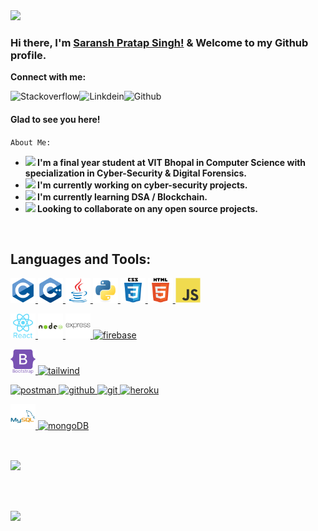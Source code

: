 <img src="https://media2.giphy.com/media/3oKIPEqDGUULpEU0aQ/200.webp?cid=ecf05e47kpj3pwp58mrzqaza1ll14mtehpl965j9mrhvbw9o&rid=200.webp&ct=g"  width="300px">

### Hi there, I'm [Saransh Pratap Singh!]() & Welcome to my Github profile.  

**Connect with me:**

<a href="https://stackoverflow.com/users/16114065/saransh">
<img align="left" alt="Stackoverflow" src="https://img.shields.io/badge/Stack_Overflow-FE7A16?style=for-the-badge&logo=stack-overflow&logoColor=white"/>
</a>
<a href="https://www.linkedin.com/in/saransh-pratap-singh/">
<img align="left" alt="Linkdein"  src="https://img.shields.io/badge/LinkedIn-0077B5?style=for-the-badge&logo=linkedin&logoColor=white"/>
</a>
<a href="https://github.com/SARANSH694">
<img align="left" alt="Github" src="https://img.shields.io/badge/GitHub-100000?style=for-the-badge&logo=github&logoColor=white"/>
</a>

<br />

#### Glad to see you here!

`About Me:`
<b>
- <img src="https://media1.giphy.com/media/hUA5JLuHW7kTDQMy7f/200w.webp?cid=ecf05e476fkqdshkucz5nfmywkwl77u5tyf61dlzf3x6n4z9&rid=200w.webp&ct=g" width=35px > I'm a final year student at VIT Bhopal in Computer Science with specialization in Cyber-Security & Digital Forensics.
- <img src="https://media1.giphy.com/media/RDZo7znAdn2u7sAcWH/200w.webp?cid=ecf05e47vkstza47k07seyhrujxmkksotr283imllo4y718n&rid=200w.webp&ct=g" width=40px > I'm currently working on cyber-security projects.
- <img src="https://media2.giphy.com/media/3owyp2SViuDIGh8YoM/200w.webp?cid=ecf05e478dtcnhdvf0090b5dk979xn1wnf35slufmud8w8z1&rid=200w.webp&ct=g" width=40px > I'm currently learning DSA / Blockchain.
- <img src="https://media2.giphy.com/media/AUjBfq5licXwoqo87Z/200w.webp?cid=ecf05e47k8pu3tnknm9gdipm489jxzhtg67x2jz7f9t61zhz&rid=200w.webp&ct=g" width=40px > Looking to collaborate on any open source projects. 
</b>
<br>

## Languages and Tools:
<p align ="left">

<a href="https://www.cprogramming.com/" target="_blank"> <img src="https://raw.githubusercontent.com/devicons/devicon/master/icons/c/c-original.svg" alt="c" width="40" height="40"/> </a> <a href="https://www.w3schools.com/cpp/" target="_blank"> <img src="https://raw.githubusercontent.com/devicons/devicon/master/icons/cplusplus/cplusplus-original.svg" alt="cplusplus" width="40" height="40"/> </a> <a href="https://www.java.com" target="_blank"> <img src="https://raw.githubusercontent.com/devicons/devicon/master/icons/java/java-original.svg" alt="java" width="40" height="40"/> </a> <a href="https://www.python.org" target="_blank"> <img src="https://raw.githubusercontent.com/devicons/devicon/master/icons/python/python-original.svg" alt="python" width="40" height="40"/> </a>  <a href="https://www.w3schools.com/css/" target="_blank"> <img src="https://raw.githubusercontent.com/devicons/devicon/master/icons/css3/css3-original-wordmark.svg" alt="css3" width="40" height="40"/> </a> <a href="https://www.w3.org/html/" target="_blank"> <img src="https://raw.githubusercontent.com/devicons/devicon/master/icons/html5/html5-original-wordmark.svg" alt="html5" width="40" height="40"/> </a> <a href="https://developer.mozilla.org/en-US/docs/Web/JavaScript" target="_blank"> <img src="https://raw.githubusercontent.com/devicons/devicon/master/icons/javascript/javascript-original.svg" alt="javascript" width="40" height="40"/> </a> 

<a href="https://reactjs.org/" target="_blank"> <img src="https://raw.githubusercontent.com/devicons/devicon/master/icons/react/react-original-wordmark.svg" alt="react" width="40" height="40"/> </a>
<a href="https://nodejs.org" target="_blank"> <img src="https://raw.githubusercontent.com/devicons/devicon/master/icons/nodejs/nodejs-original-wordmark.svg" alt="nodejs" width="40" height="40"/> </a>  <a href="https://expressjs.com" target="_blank"> <img src="https://raw.githubusercontent.com/devicons/devicon/master/icons/express/express-original-wordmark.svg" alt="express" width="40" height="40"/> </a> <a href="https://firebase.google.com/" target="_blank"> <img src="https://www.vectorlogo.zone/logos/firebase/firebase-icon.svg" alt="firebase" width="40" height="40"/> </a> 

<a href="https://getbootstrap.com" target="_blank"> <img src="https://raw.githubusercontent.com/devicons/devicon/master/icons/bootstrap/bootstrap-plain-wordmark.svg" alt="bootstrap" width="40" height="40"/> </a> <a href="https://tailwindcss.com/" target="_blank"> <img src="https://www.vectorlogo.zone/logos/tailwindcss/tailwindcss-icon.svg" alt="tailwind" width="40" height="40"/> </a> 

<a href="https://postman.com" target="_blank"> <img src="https://www.vectorlogo.zone/logos/getpostman/getpostman-icon.svg" alt="postman" width="40" height="40"/> </a><a href="https://github.com/SARANSH694" target="_blank"> <img src="https://img.icons8.com/ios-glyphs/50/000000/github.png" alt="github" width="40" height="40"/> </a> <a href="https://git-scm.com/" target="_blank"> <img src="https://www.vectorlogo.zone/logos/git-scm/git-scm-icon.svg" alt="git" width="40" height="40"/>  <a href="https://heroku.com" target="_blank"> <img src="https://www.vectorlogo.zone/logos/heroku/heroku-icon.svg" alt="heroku" width="40" height="40"/> </a> 

 <a href="https://www.mysql.com/" target="_blank"> <img src="https://raw.githubusercontent.com/devicons/devicon/master/icons/mysql/mysql-original-wordmark.svg" alt="mysql" width="40" height="40"/> </a>
 <a href="https://www.mongodb.com/" target="_blank"> <img src="https://img.icons8.com/color/48/000000/mongodb.png" alt="mongoDB" width="40" height="40"/> </a><a href="https://www.mongodb.com/" target="_blank"> </a>

</p>

</br>

<p align="left">
<img align="center"  src="https://github-readme-stats.vercel.app/api/top-langs?username=SARANSH694&show_icons=true&locale=en&layout=compact&theme=radical"/>

</br></br>

<img align="center" src="https://github-readme-stats.vercel.app/api?username=SARANSH694&show_icons=true&locale=en&theme=radical" />
</p>
